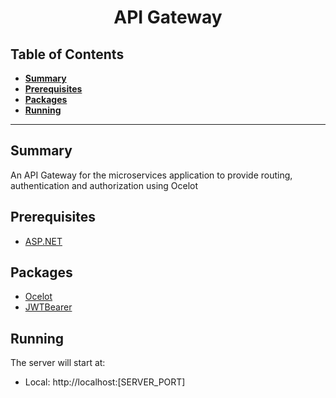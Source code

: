 <div align="center">
  <h1>API Gateway</h1>
</div>

##  Table of Contents
- [**Summary**](#summary)
- [**Prerequisites**](#prerequisites)
- [**Packages**](#packages)
- [**Running**](#running)
---
## Summary

An API Gateway for the microservices application to provide routing, authentication and authorization using Ocelot

## Prerequisites

- [ASP.NET](https://dotnet.microsoft.com/en-us/apps/aspnet)

## Packages

- [Ocelot](https://ocelot.readthedocs.io/en/latest/index.html)
- [JWTBearer]()

## Running

The server will start at:

- Local: http://localhost:[SERVER_PORT]
